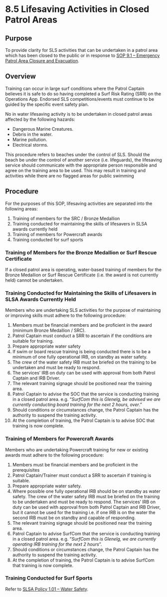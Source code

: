 # 8.5 Lifesaving Activities in Closed Patrol Areas

## Purpose

To provide clarity for SLS activities that can be undertaken in a patrol area which has been closed to the public or in response to [SOP 9.1 – Emergency Patrol Area Closure and Evacuation](#_9.1_Emergency_Patrol).

## Overview

Training can occur in large surf conditions where the Patrol Captain believes it is safe to do so having completed a Surf Risk Rating (SRR) on the Operations App. Endorsed SLS competitions/events must continue to be guided by the specific event safety plan.

No in water lifesaving activity is to be undertaken in closed patrol areas affected by the following hazards:

- Dangerous Marine Creatures.
- Debris in the water.
- Marine pollution.
- Electrical storms.

This procedure refers to beaches under the control of SLS. Should the beach be under the control of another service (i.e. lifeguards), the lifesaving service should communicate with the appropriate person responsible and agree on the training area to be used. This may result in training and activities while there are no flagged areas for public swimming

## Procedure

For the purposes of this SOP, lifesaving activities are separated into the following areas:

1. Training of members for the SRC / Bronze Medallion
2. Training conducted for maintaining the skills of lifesavers in SLSA awards currently held
3. Training of members for Powercraft awards
4. Training conducted for surf sports

### Training of Members for the Bronze Medallion or Surf Rescue Certificate

If a closed patrol area is operating, water-based training of members for the Bronze Medallion or Surf Rescue Certificate (i.e. the award is not currently held) cannot be undertaken.

### Training Conducted for Maintaining the Skills of Lifesavers in SLSA Awards Currently Held

Members who are undertaking SLS activities for the purpose of maintaining or improving skills must adhere to the following procedure:

1. Members must be financial members and be proficient in the award (minimum Bronze Medallion / SRC).
2. Patrol Captain must conduct a SRR to ascertain if the conditions are suitable for training.
3. Prepare appropriate water safety
4. If swim or board rescue training is being conducted there is to be a minimum of one fully operational IRB, on standby as water safety.
5. The crew of the water safety IRB must be briefed on the training to be undertaken and must be ready to respond.
6. The services’ IRB on duty can be used with approval from both Patrol Captain and IRB Driver.
7. The relevant training signage should be positioned near the training area.
8. Patrol Captain to advise the SOC that the service is conducting training in a closed patrol area. e.g. “_SurfCom this is Glenelg, be advised we are currently conducting board training for the next 2 hours, over_.”
9. Should conditions or circumstances change, the Patrol Captain has the authority to suspend the training activity.
10. At the completion of training, the Patrol Captain is to advise SOC that training is now complete.

### Training of Members for Powercraft Awards

Members who are undertaking Powercraft training for new or existing awards must adhere to the following procedure:

1. Members must be financial members and be proficient in the prerequisites
2. Patrol Captain/Trainer must conduct a SRR to ascertain if training is suitable.
3. Prepare appropriate water safety.
4. Where possible one fully operational IRB should be on standby as water safety. The crew of the water safety IRB must be briefed on the training to be undertaken and must be ready to respond. The services’ IRB on duty can be used with approval from both Patrol Captain and IRB Driver, but it cannot be used for the training i.e. if one IRB is on the water the second IRB must be on standby and capable of responding.
5. The relevant training signage should be positioned near the training area.
6. Patrol Captain to advise SurfCom that the service is conducting training in a closed patrol area. e.g. “_SurfCom this is Glenelg, we are currently operating IRB training for the next 2 hours_”.
7. Should conditions or circumstances change, the Patrol Captain has the authority to suspend the training activity.
8. At the completion of training, the Patrol Captain is to advise SurfCom that training is now complete.

### Training Conducted for Surf Sports

Refer to [SLSA Policy 1.01 – Water Safety](https://members.sls.com.au/members/document_library/1/media/929).